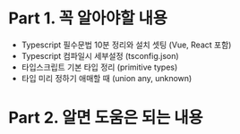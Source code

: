 # Part 1. 꼭 알아야할 내용
- Typescript 필수문법 10분 정리와 설치 셋팅 (Vue, React 포함)
- Typescript 컴파일시 세부설정 (tsconfig.json)
- 타입스크립트 기본 타입 정리 (primitive types)
- 타입 미리 정하기 애매할 때 (union any, unknown)

# Part 2. 알면 도움은 되는 내용
